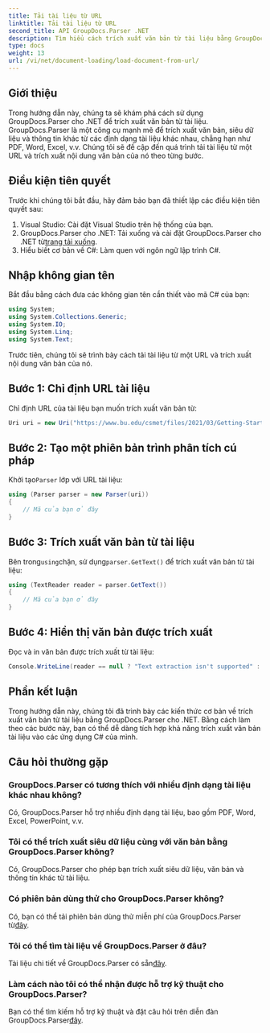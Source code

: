 ```yaml
---
title: Tải tài liệu từ URL
linktitle: Tải tài liệu từ URL
second_title: API GroupDocs.Parser .NET
description: Tìm hiểu cách trích xuất văn bản từ tài liệu bằng GroupDocs.Parser cho .NET. Hướng dẫn này bao gồm việc tải tài liệu từ một URL và trích xuất văn bản theo từng bước.
type: docs
weight: 13
url: /vi/net/document-loading/load-document-from-url/
---
```

## Giới thiệu
Trong hướng dẫn này, chúng ta sẽ khám phá cách sử dụng GroupDocs.Parser cho .NET để trích xuất văn bản từ tài liệu. GroupDocs.Parser là một công cụ mạnh mẽ để trích xuất văn bản, siêu dữ liệu và thông tin khác từ các định dạng tài liệu khác nhau, chẳng hạn như PDF, Word, Excel, v.v. Chúng tôi sẽ đề cập đến quá trình tải tài liệu từ một URL và trích xuất nội dung văn bản của nó theo từng bước.
## Điều kiện tiên quyết
Trước khi chúng tôi bắt đầu, hãy đảm bảo bạn đã thiết lập các điều kiện tiên quyết sau:
1. Visual Studio: Cài đặt Visual Studio trên hệ thống của bạn.
2.  GroupDocs.Parser cho .NET: Tải xuống và cài đặt GroupDocs.Parser cho .NET từ[trang tải xuống](https://releases.groupdocs.com/parser/net/).
3. Hiểu biết cơ bản về C#: Làm quen với ngôn ngữ lập trình C#.

## Nhập không gian tên
Bắt đầu bằng cách đưa các không gian tên cần thiết vào mã C# của bạn:
```csharp
using System;
using System.Collections.Generic;
using System.IO;
using System.Linq;
using System.Text;
```

Trước tiên, chúng tôi sẽ trình bày cách tải tài liệu từ một URL và trích xuất nội dung văn bản của nó.
## Bước 1: Chỉ định URL tài liệu
Chỉ định URL của tài liệu bạn muốn trích xuất văn bản từ:
```csharp
Uri uri = new Uri("https://www.bu.edu/csmet/files/2021/03/Getting-Started-with-SQLite.pdf");
```
## Bước 2: Tạo một phiên bản trình phân tích cú pháp
 Khởi tạo`Parser` lớp với URL tài liệu:
```csharp
using (Parser parser = new Parser(uri))
{
    // Mã của bạn ở đây
}
```
## Bước 3: Trích xuất văn bản từ tài liệu
 Bên trong`using`chặn, sử dụng`parser.GetText()` để trích xuất văn bản từ tài liệu:
```csharp
using (TextReader reader = parser.GetText())
{
    // Mã của bạn ở đây
}
```
## Bước 4: Hiển thị văn bản được trích xuất
Đọc và in văn bản được trích xuất từ tài liệu:
```csharp
Console.WriteLine(reader == null ? "Text extraction isn't supported" : reader.ReadToEnd());
```

## Phần kết luận
Trong hướng dẫn này, chúng tôi đã trình bày các kiến thức cơ bản về trích xuất văn bản từ tài liệu bằng GroupDocs.Parser cho .NET. Bằng cách làm theo các bước này, bạn có thể dễ dàng tích hợp khả năng trích xuất văn bản tài liệu vào các ứng dụng C# của mình.

## Câu hỏi thường gặp
### GroupDocs.Parser có tương thích với nhiều định dạng tài liệu khác nhau không?
Có, GroupDocs.Parser hỗ trợ nhiều định dạng tài liệu, bao gồm PDF, Word, Excel, PowerPoint, v.v.
### Tôi có thể trích xuất siêu dữ liệu cùng với văn bản bằng GroupDocs.Parser không?
Có, GroupDocs.Parser cho phép bạn trích xuất siêu dữ liệu, văn bản và thông tin khác từ tài liệu.
### Có phiên bản dùng thử cho GroupDocs.Parser không?
 Có, bạn có thể tải phiên bản dùng thử miễn phí của GroupDocs.Parser từ[đây](https://releases.groupdocs.com/).
### Tôi có thể tìm tài liệu về GroupDocs.Parser ở đâu?
 Tài liệu chi tiết về GroupDocs.Parser có sẵn[đây](https://reference.groupdocs.com/parser/net/).
### Làm cách nào tôi có thể nhận được hỗ trợ kỹ thuật cho GroupDocs.Parser?
Bạn có thể tìm kiếm hỗ trợ kỹ thuật và đặt câu hỏi trên diễn đàn GroupDocs.Parser[đây](https://forum.groupdocs.com/c/parser/17).